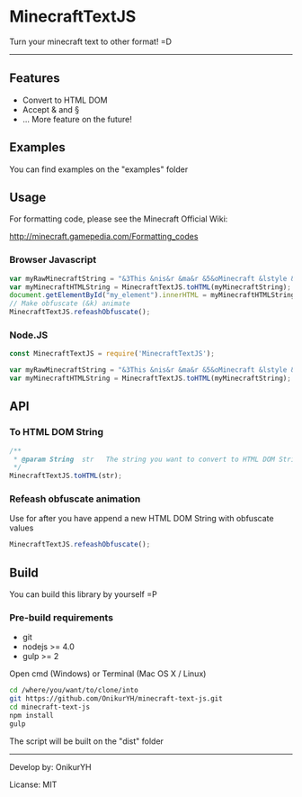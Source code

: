# MinecraftTextJS

Turn your minecraft text to other format! =D

---

## Features
* Convert to HTML DOM
* Accept & and §
* ... More feature on the future!

## Examples
You can find examples on the "examples" folder

## Usage

For formatting code, please see the Minecraft Official Wiki:

http://minecraft.gamepedia.com/Formatting_codes

### Browser Javascript
```javascript
var myRawMinecraftString = "&3This &nis&r &ma&r &5&oMinecraft &lstyle &6&ltext &ka&6, Ya&r&6! &r&0=D";
var myMinecraftHTMLString = MinecraftTextJS.toHTML(myMinecraftString);
document.getElementById("my_element").innerHTML = myMinecraftHTMLString;
// Make obfuscate (&k) animate
MinecraftTextJS.refeashObfuscate();
```

### Node.JS
```javascript
const MinecraftTextJS = require('MinecraftTextJS');

var myRawMinecraftString = "&3This &nis&r &ma&r &5&oMinecraft &lstyle &6&ltext &ka&6, Ya&r&6! &r&0=D";
var myMinecraftHTMLString = MinecraftTextJS.toHTML(myMinecraftString);
```

## API

### To HTML DOM String
```javascript
/**
 * @param String  str   The string you want to convert to HTML DOM String
 */
MinecraftTextJS.toHTML(str);
```

### Refeash obfuscate animation

Use for after you have append a new HTML DOM String with obfuscate values

```javascript
MinecraftTextJS.refeashObfuscate();
```

## Build

You can build this library by yourself =P

### Pre-build requirements
* git
* nodejs >= 4.0
* gulp >= 2

Open cmd (Windows) or Terminal (Mac OS X / Linux)
```sh
cd /where/you/want/to/clone/into
git https://github.com/OnikurYH/minecraft-text-js.git
cd minecraft-text-js
npm install
gulp
```
The script will be built on the "dist" folder

---

Develop by: OnikurYH

Licanse: MIT
